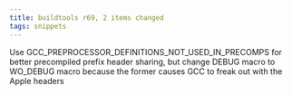 ```yaml
---
title: buildtools r69, 2 items changed
tags: snippets
---
```


Use GCC\_PREPROCESSOR\_DEFINITIONS\_NOT\_USED\_IN\_PRECOMPS for better precompiled prefix header sharing, but change DEBUG macro to WO\_DEBUG macro because the former causes GCC to freak out with the Apple headers

